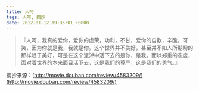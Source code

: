 ```yaml
---
title: 人呵
tags: 人呵, 摘抄
date: 2012-01-12 19:35:01 +0800
---
```



> 『人呵，我真的爱你，爱你的虚荣，功利，不甘，爱你的自欺，辛酸，可笑，因为你就是我，我就是你。这个世界并不美好，甚至并不如人所期盼的那样趋于美好，可是在这个泥淖中活下去的是你，是我。而以郑重的态度，面对着世界的本来面目活下去，这是我们的尊严，这是我们的勇气。』

摘抄来源：[http://movie.douban.com/review/4583209/](http://movie.douban.com/review/4583209/)

